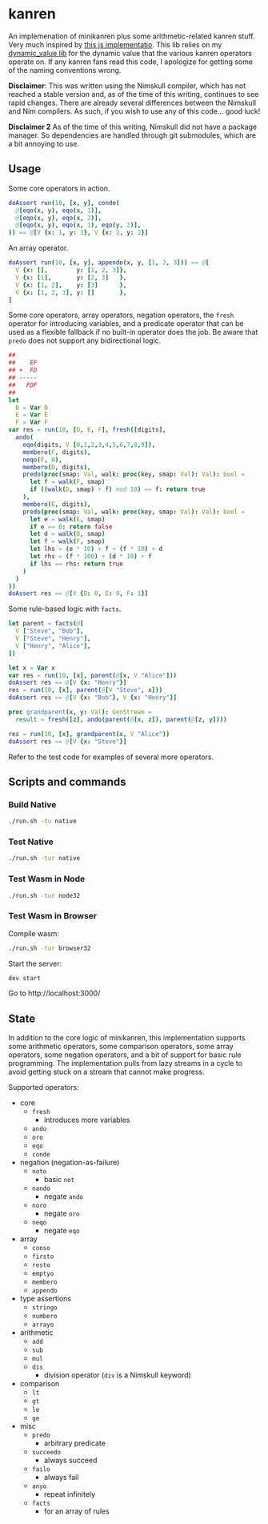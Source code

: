 # kanren

An implemenation of minikanren plus some arithmetic-related kanren stuff. Very much inspired by [this js implementatio](https://github.com/shd101wyy/logic.js). This lib relies on my [dynamic_value lib](https://github.com/theSherwood/dynamic_value) for the dynamic value that the various kanren operators operate on. If any kanren fans read this code, I apologize for getting some of the naming conventions wrong.

**Disclaimer**: This was written using the Nimskull compiler, which has not reached a stable version and, as of the time of this writing, continues to see rapid changes. There are already several differences between the Nimskull and Nim compilers. As such, if you wish to use any of this code... good luck!

**Disclaimer 2** As of the time of this writing, Nimskull did not have a package manager. So dependencies are handled through git submodules, which are a bit annoying to use.

## Usage

Some core operators in action.

```nim
doAssert run(10, [x, y], conde(
  @[eqo(x, y), eqo(x, 1)],
  @[eqo(x, y), eqo(x, 2)],
  @[eqo(x, y), eqo(x, 1), eqo(y, 2)],
)) == @[V {x: 1, y: 1}, V {x: 2, y: 2}]
```

An array operator.

```nim
doAssert run(10, [x, y], appendo(x, y, [1, 2, 3])) == @[
  V {x: [],        y: [1, 2, 3]},
  V {x: [1],       y: [2, 3]   },
  V {x: [1, 2],    y: [3]      },
  V {x: [1, 2, 3], y: []       },
]
```

Some core operators, array operators, negation operators, the `fresh` operator for introducing variables, and a predicate operator that can be used as a flexible fallback if no built-in operator does the job. Be aware that `predo` does not support any bidirectional logic.

```nim
##
##    EF
## +  FD
## -----
##   FDF
## 
let
  D = Var D
  E = Var E
  F = Var F
var res = run(10, [D, E, F], fresh([digits],
  ando(
    eqo(digits, V [0,1,2,3,4,5,6,7,8,9]),
    membero(F, digits),
    neqo(F, 0),
    membero(D, digits),
    predo(proc(smap: Val, walk: proc(key, smap: Val): Val): bool =
      let f = walk(F, smap)
      if ((walk(D, smap) + f) mod 10) == f: return true 
    ),
    membero(E, digits),
    predo(proc(smap: Val, walk: proc(key, smap: Val): Val): bool =
      let e = walk(E, smap)
      if e == 0: return false
      let d = walk(D, smap)
      let f = walk(F, smap)
      let lhs = (e * 10) + f + (f * 10) + d
      let rhs = (f * 100) + (d * 10) + f
      if lhs == rhs: return true
    )
  )
))
doAssert res == @[V {D: 0, E: 9, F: 1}]
```

Some rule-based logic with `facts`.

```nim
let parent = facts(@[
  V ["Steve", "Bob"],
  V ["Steve", "Henry"],
  V ["Henry", "Alice"],
])

let x = Var x
var res = run(10, [x], parent(@[x, V "Alice"]))
doAssert res == @[V {x: "Henry"}]
res = run(10, [x], parent(@[V "Steve", x]))
doAssert res == @[V {x: "Bob"}, V {x: "Henry"}]

proc grandparent(x, y: Val): GenStream =
  result = fresh([z], ando(parent(@[x, z]), parent(@[z, y])))

res = run(10, [x], grandparent(x, V "Alice"))
doAssert res == @[V {x: "Steve"}]
```

Refer to the test code for examples of several more operators.

## Scripts and commands

### Build Native

```sh
./run.sh -tu native
```

### Test Native

```sh
./run.sh -tur native
```

### Test Wasm in Node

```sh
./run.sh -tur node32
```

### Test Wasm in Browser

Compile wasm:

```sh
./run.sh -tur browser32
```

Start the server:

```sh
dev start
```

Go to http://localhost:3000/

## State

In addition to the core logic of minikanren, this implementation supports some arithmetic operators, some comparison operators, some array operators, some negation operators, and a bit of support for basic rule programming. The implementation pulls from lazy streams in a cycle to avoid getting stuck on a stream that cannot make progress.

Supported operators:

- core
  - `fresh`
    - introduces more variables
  - `ando`
  - `oro`
  - `eqo`
  - `conde`
- negation (negation-as-failure)
  - `noto`
    - basic `not`
  - `nando`
    - negate `ando`
  - `noro`
    - negate `oro`
  - `neqo`
    - negate `eqo`
- array
  - `conso`
  - `firsto`
  - `resto`
  - `emptyo`
  - `membero`
  - `appendo`
- type assertions
  - `stringo`
  - `numbero`
  - `arrayo`
- arithmetic
  - `add`
  - `sub`
  - `mul`
  - `dis`
    - division operator (`div` is a Nimskull keyword)
- comparison
  - `lt`
  - `gt`
  - `le`
  - `ge`
- misc
  - `predo`
    - arbitrary predicate
  - `succeedo`
    - always succeed
  - `failo`
    - always fail
  - `anyo`
    - repeat infinitely
  - `facts`
    - for an array of rules
